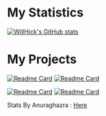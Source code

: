 # My Statistics 

[![WillHick's GitHub stats](https://github-readme-stats.vercel.app/api?username=WillHick)](https://github.com/anuraghazra/github-readme-stats)

# My Projects

[![Readme Card](https://github-readme-stats.vercel.app/api/pin/?username=WillHick&repo=SysWatch)](https://github.com/anuraghazra/github-readme-stats) [![Readme Card](https://github-readme-stats.vercel.app/api/pin/?username=WillHick&repo=SimplBattery)](https://github.com/anuraghazra/github-readme-stats)

[![Readme Card](https://github-readme-stats.vercel.app/api/pin/?username=WillHick&repo=SysWatch-LiveFeed)](https://github.com/anuraghazra/github-readme-stats) [![Readme Card](https://github-readme-stats.vercel.app/api/pin/?username=WillHick&repo=iCopied)](https://github.com/anuraghazra/github-readme-stats)

<p align="left">Stats By Anuraghazra : <a href=https://github.com/anuraghazra/github-readme-stats>Here</a>
